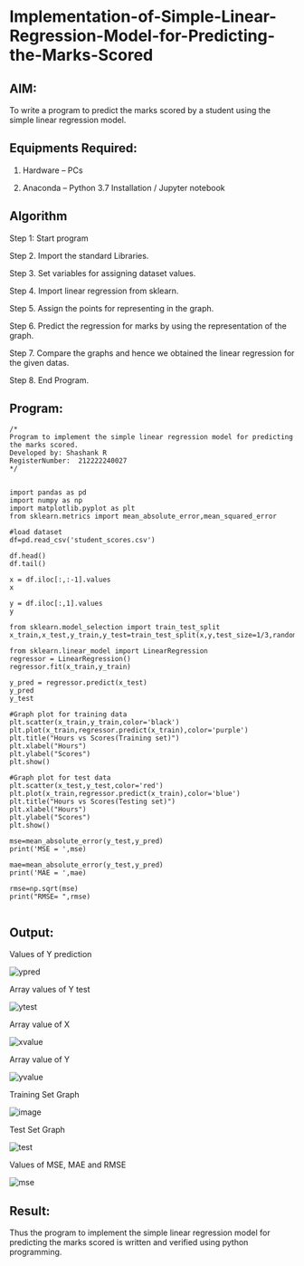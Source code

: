 # Implementation-of-Simple-Linear-Regression-Model-for-Predicting-the-Marks-Scored



## AIM:

To write a program to predict the marks scored by a student using the simple linear regression model.

## Equipments Required:

1. Hardware – PCs

2. Anaconda – Python 3.7 Installation / Jupyter notebook

## Algorithm


Step 1: Start program

Step 2. Import the standard Libraries.

Step 3. Set variables for assigning dataset values.

Step 4. Import linear regression from sklearn.

Step 5. Assign the points for representing in the graph.

Step 6. Predict the regression for marks by using the representation of the graph.

Step 7. Compare the graphs and hence we obtained the linear regression for the given datas.

Step 8. End Program.


## Program:


```
/*
Program to implement the simple linear regression model for predicting the marks scored.
Developed by: Shashank R
RegisterNumber:  212222240027
*/


import pandas as pd
import numpy as np
import matplotlib.pyplot as plt
from sklearn.metrics import mean_absolute_error,mean_squared_error

#load dataset
df=pd.read_csv('student_scores.csv')

df.head()
df.tail()

x = df.iloc[:,:-1].values
x

y = df.iloc[:,1].values
y

from sklearn.model_selection import train_test_split
x_train,x_test,y_train,y_test=train_test_split(x,y,test_size=1/3,random_state=0)

from sklearn.linear_model import LinearRegression
regressor = LinearRegression()
regressor.fit(x_train,y_train)

y_pred = regressor.predict(x_test)
y_pred
y_test

#Graph plot for training data
plt.scatter(x_train,y_train,color='black')
plt.plot(x_train,regressor.predict(x_train),color='purple')
plt.title("Hours vs Scores(Training set)")
plt.xlabel("Hours")
plt.ylabel("Scores")
plt.show()

#Graph plot for test data
plt.scatter(x_test,y_test,color='red')
plt.plot(x_train,regressor.predict(x_train),color='blue')
plt.title("Hours vs Scores(Testing set)")
plt.xlabel("Hours")
plt.ylabel("Scores")
plt.show()

mse=mean_absolute_error(y_test,y_pred)
print('MSE = ',mse)

mae=mean_absolute_error(y_test,y_pred)
print('MAE = ',mae)

rmse=np.sqrt(mse)
print("RMSE= ",rmse)


```



## Output:




Values of Y prediction

![ypred](https://user-images.githubusercontent.com/119393424/229979053-f32194cb-7ed4-4326-8a39-fe8186079b63.png)


Array values of Y test

![ytest](https://user-images.githubusercontent.com/119393424/229979114-3667c4b7-7610-4175-9532-5538b83957ac.png)


Array value of X

![xvalue](https://user-images.githubusercontent.com/119393424/229978918-707c006d-0a30-4833-bf77-edd37e8849bb.png)


Array value of Y

![yvalue](https://user-images.githubusercontent.com/119393424/229978994-b0d2c87c-bef9-4efe-bba2-0bc57d292d20.png)


Training Set Graph

![image](https://github.com/user-attachments/assets/eddb4993-677e-4b01-9c5a-ff363088a261)


Test Set Graph

![test](https://user-images.githubusercontent.com/119393424/229979225-ba90853c-7fe0-4fb2-8454-a6a0b921bdc1.png)


Values of MSE, MAE and RMSE

![mse](https://user-images.githubusercontent.com/119393424/229979276-bb9ffc68-25f8-42fe-9f2a-d7187753aa1c.png)


## Result:
Thus the program to implement the simple linear regression model for predicting the marks scored is written and verified using python programming.
